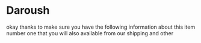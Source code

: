 # Daroush
okay thanks to make sure you have the following information about this item number one that you will also available from our shipping and other 
